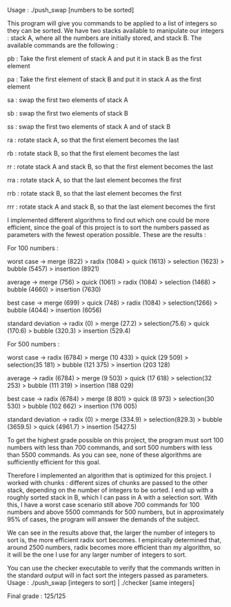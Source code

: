 Usage : ./push_swap [numbers to be sorted]

This program will give you commands to be applied to a list of integers so they can be sorted. We have two stacks available to manipulate our integers : stack A, where all the numbers are initially stored, and stack B.
The available commands are the following :

pb : Take the first element of stack A and put it in stack B as the first element

pa : Take the first element of stack B and put it in stack A as the first element

sa : swap the first two elements of stack A

sb : swap the first two elements of stack B

ss : swap the first two elements of stack A and of stack B

ra : rotate stack A, so that the first element becomes the last

rb : rotate stack B, so that the first element becomes the last

rr : rotate stack A and stack B, so that the first element becomes the last

rra : rotate stack A, so that the last element becomes the first

rrb : rotate stack B, so that the last element becomes the first

rrr : rotate stack A and stack B, so that the last element becomes the first

I implemented different algorithms to find out which one could be more efficient, since the goal of this project is to sort the numbers passed as parameters with the fewest operation possible. These are the results :


For 100 numbers :

worst case -> merge (822) > radix (1084) > quick (1613) > selection (1623) > bubble (5457) > insertion (8921)

average -> merge (756) > quick (1061) > radix (1084) > selection (1468) > bubble (4660) > insertion (7630)

best case -> merge (699) > quick (748) > radix (1084) > selection(1266) > bubble (4044) > insertion (6056)

standard deviation -> radix (0) > merge (27.2) > selection(75.6) > quick (170.6) > bubble (320.3) > insertion (529.4)


For 500 numbers : 

worst case -> radix (6784) > merge (10 433) > quick (29 509) > selection(35 181) > bubble (121 375) > insertion (203 128)

average -> radix (6784) > merge (9 503) > quick (17 618) > selection(32 253) > bubble (111 319) > insertion (188 029)

best case -> radix (6784) > merge (8 801) > quick (8 973) > selection(30 530) > bubble (102 662) > insertion (176 005)

standard deviation -> radix (0) > merge (334.9) > selection(829.3) > bubble (3659.5) > quick (4961.7) > insertion (5427.5)


To get the highest grade possible on this project, the program must sort 100 numbers with less than 700 commands, and sort 500 numbers with less than 5500 commands. As you can see, none of these algorithms are sufficiently efficient for this goal.

Therefore I implemented an algorithm that is optimized for this project. I worked with chunks : different sizes of chunks are passed to the other stack, depending on the number of integers to be sorted.
I end up with a roughly sorted stack in B, which I can pass in A with a selection sort. With this, I have a worst case scenario still above 700 commands for 100 numbers and above 5500 commands for 500 numbers, but in approximately 95% of cases, the program will answer the demands of the subject.

We can see in the results above that, the larger the number of integers to sort is, the more efficient radix sort becomes. I empirically determined that, around 2500 numbers, radix becomes more efficient than my algorithm, so it will be the one I use for any larger number of integers to sort.

You can use the checker executable to verify that the commands written in the standard output will in fact sort the integers passed as parameters. Usage : ./push_swap [integers to sort] | ./checker [same integers]

Final grade : 125/125
